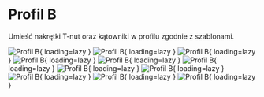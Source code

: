 # Profil B
Umieść nakrętki T-nut oraz kątowniki w profilu zgodnie z szablonami.

![Profil B](resources/step2.38.webp){ loading=lazy }
![Profil B](resources/step2.39.webp){ loading=lazy }
![Profil B](resources/step2.40.webp){ loading=lazy }
![Profil B](resources/step2.41.webp){ loading=lazy }
![Profil B](resources/step2.42.webp){ loading=lazy }
![Profil B](resources/step2.43.webp){ loading=lazy }
![Profil B](resources/step2.44.webp){ loading=lazy }
![Profil B](resources/step2.45.webp){ loading=lazy }
![Profil B](resources/step2.46.webp){ loading=lazy }
![Profil B](resources/step2.47.webp){ loading=lazy }
![Profil B](resources/step2.48.webp){ loading=lazy }